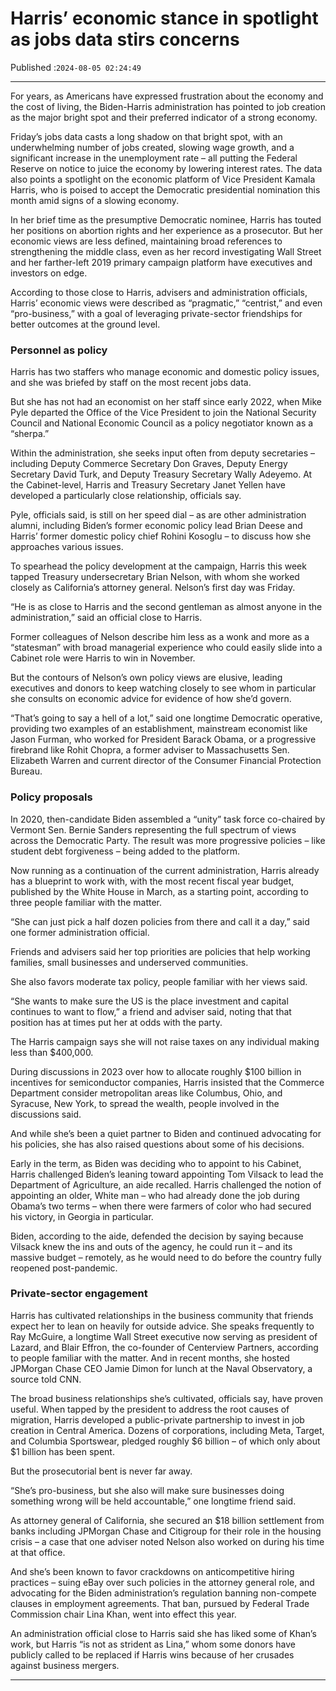 # Harris’ economic stance in spotlight as jobs data stirs concerns

Published :`2024-08-05 02:24:49`

---

For years, as Americans have expressed frustration about the economy and the cost of living, the Biden-Harris administration has pointed to job creation as the major bright spot and their preferred indicator of a strong economy.

Friday’s jobs data casts a long shadow on that bright spot, with an underwhelming number of jobs created, slowing wage growth, and a significant increase in the unemployment rate – all putting the Federal Reserve on notice to juice the economy by lowering interest rates. The data also points a spotlight on the economic platform of Vice President Kamala Harris, who is poised to accept the Democratic presidential nomination this month amid signs of a slowing economy.

In her brief time as the presumptive Democratic nominee, Harris has touted her positions on abortion rights and her experience as a prosecutor. But her economic views are less defined, maintaining broad references to strengthening the middle class, even as her record investigating Wall Street and her farther-left 2019 primary campaign platform have executives and investors on edge.

According to those close to Harris, advisers and administration officials, Harris’ economic views were described as “pragmatic,” “centrist,” and even “pro-business,” with a goal of leveraging private-sector friendships for better outcomes at the ground level.

### Personnel as policy

Harris has two staffers who manage economic and domestic policy issues, and she was briefed by staff on the most recent jobs data.

But she has not had an economist on her staff since early 2022, when Mike Pyle departed the Office of the Vice President to join the National Security Council and National Economic Council as a policy negotiator known as a “sherpa.”

Within the administration, she seeks input often from deputy secretaries – including Deputy Commerce Secretary Don Graves, Deputy Energy Secretary David Turk, and Deputy Treasury Secretary Wally Adeyemo. At the Cabinet-level, Harris and Treasury Secretary Janet Yellen have developed a particularly close relationship, officials say.

Pyle, officials said, is still on her speed dial – as are other administration alumni, including Biden’s former economic policy lead Brian Deese and Harris’ former domestic policy chief Rohini Kosoglu – to discuss how she approaches various issues.

To spearhead the policy development at the campaign, Harris this week tapped Treasury undersecretary Brian Nelson, with whom she worked closely as California’s attorney general. Nelson’s first day was Friday.

“He is as close to Harris and the second gentleman as almost anyone in the administration,” said an official close to Harris.

Former colleagues of Nelson describe him less as a wonk and more as a “statesman” with broad managerial experience who could easily slide into a Cabinet role were Harris to win in November.

But the contours of Nelson’s own policy views are elusive, leading executives and donors to keep watching closely to see whom in particular she consults on economic advice for evidence of how she’d govern.

“That’s going to say a hell of a lot,” said one longtime Democratic operative, providing two examples of an establishment, mainstream economist like Jason Furman, who worked for President Barack Obama, or a progressive firebrand like Rohit Chopra, a former adviser to Massachusetts Sen. Elizabeth Warren and current director of the Consumer Financial Protection Bureau.

### Policy proposals

In 2020, then-candidate Biden assembled a “unity” task force co-chaired by Vermont Sen. Bernie Sanders representing the full spectrum of views across the Democratic Party. The result was more progressive policies – like student debt forgiveness – being added to the platform.

Now running as a continuation of the current administration, Harris already has a blueprint to work with, with the most recent fiscal year budget, published by the White House in March, as a starting point, according to three people familiar with the matter.

“She can just pick a half dozen policies from there and call it a day,” said one former administration official.

Friends and advisers said her top priorities are policies that help working families, small businesses and underserved communities.

She also favors moderate tax policy, people familiar with her views said.

“She wants to make sure the US is the place investment and capital continues to want to flow,” a friend and adviser said, noting that that position has at times put her at odds with the party.

The Harris campaign says she will not raise taxes on any individual making less than $400,000.

During discussions in 2023 over how to allocate roughly $100 billion in incentives for semiconductor companies, Harris insisted that the Commerce Department consider metropolitan areas like Columbus, Ohio, and Syracuse, New York, to spread the wealth, people involved in the discussions said.

And while she’s been a quiet partner to Biden and continued advocating for his policies, she has also raised questions about some of his decisions.

Early in the term, as Biden was deciding who to appoint to his Cabinet, Harris challenged Biden’s leaning toward appointing Tom Vilsack to lead the Department of Agriculture, an aide recalled. Harris challenged the notion of appointing an older, White man – who had already done the job during Obama’s two terms – when there were farmers of color who had secured his victory, in Georgia in particular.

Biden, according to the aide, defended the decision by saying because Vilsack knew the ins and outs of the agency, he could run it – and its massive budget – remotely, as he would need to do before the country fully reopened post-pandemic.

### Private-sector engagement

Harris has cultivated relationships in the business community that friends expect her to lean on heavily for outside advice. She speaks frequently to Ray McGuire, a longtime Wall Street executive now serving as president of Lazard, and Blair Effron, the co-founder of Centerview Partners, according to people familiar with the matter. And in recent months, she hosted JPMorgan Chase CEO Jamie Dimon for lunch at the Naval Observatory, a source told CNN.

The broad business relationships she’s cultivated, officials say, have proven useful. When tapped by the president to address the root causes of migration, Harris developed a public-private partnership to invest in job creation in Central America. Dozens of corporations, including Meta, Target, and Columbia Sportswear, pledged roughly $6 billion – of which only about $1 billion has been spent.

But the prosecutorial bent is never far away.

“She’s pro-business, but she also will make sure businesses doing something wrong will be held accountable,” one longtime friend said.

As attorney general of California, she secured an $18 billion settlement from banks including JPMorgan Chase and Citigroup for their role in the housing crisis – a case that one adviser noted Nelson also worked on during his time at that office.

And she’s been known to favor crackdowns on anticompetitive hiring practices – suing eBay over such policies in the attorney general role, and advocating for the Biden administration’s regulation banning non-compete clauses in employment agreements. That ban, pursued by Federal Trade Commission chair Lina Khan, went into effect this year.

An administration official close to Harris said she has liked some of Khan’s work, but Harris “is not as strident as Lina,” whom some donors have publicly called to be replaced if Harris wins because of her crusades against business mergers.

---

